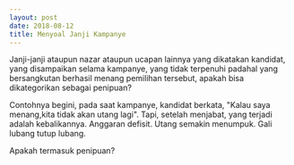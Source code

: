 ```yaml
---
layout: post
date: 2018-08-12
title: Menyoal Janji Kampanye
---
```


Janji-janji ataupun nazar ataupun ucapan lainnya yang dikatakan kandidat, yang disampaikan selama kampanye, yang tidak terpenuhi padahal yang bersangkutan berhasil menang pemilihan tersebut, apakah bisa dikategorikan sebagai penipuan? 

Contohnya begini, pada saat kampanye, kandidat berkata, "Kalau saya menang,kita tidak akan utang lagi". Tapi, setelah menjabat, yang terjadi adalah kebalikannya. Anggaran defisit. Utang semakin menumpuk. Gali lubang tutup lubang. 

Apakah termasuk penipuan?


